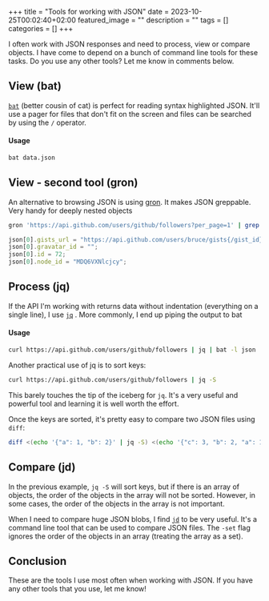 +++
title =  "Tools for working with JSON"
date = 2023-10-25T00:02:40+02:00
featured_image = ""
description = ""
tags = []
categories = []
+++

I often work with JSON responses and need to process, view or compare objects. I have come to depend on a bunch of command line tools for these tasks. Do you use any other tools? Let me know in comments below.

## View (bat)

[`bat`](https://github.com/sharkdp/bat) (better cousin of cat) is perfect for reading syntax highlighted JSON. It'll use a pager for files that don't fit on the screen and files can be searched by using the `/` operator.

#### Usage

```bash
bat data.json
```

## View - second tool (gron)

An alternative to browsing JSON is using [gron](https://github.com/tomnomnom/gron). It makes JSON greppable. Very handy for deeply nested objects

```bash
gron 'https://api.github.com/users/github/followers?per_page=1' | grep id
```

```javascript
json[0].gists_url = "https://api.github.com/users/bruce/gists{/gist_id}";
json[0].gravatar_id = "";
json[0].id = 72;
json[0].node_id = "MDQ6VXNlcjcy";
```

## Process (jq)

If the API I'm working with returns data without indentation (everything on a single line), I use [`jq`](https://stedolan.github.io/jq/) . More commonly, I end up piping the output to bat

#### Usage

```bash
curl https://api.github.com/users/github/followers | jq | bat -l json
```

Another practical use of jq is to sort keys:

```bash
curl https://api.github.com/users/github/followers | jq -S
```

This barely touches the tip of the iceberg for `jq`. It's a very useful and powerful tool and learning it is well worth the effort.

Once the keys are sorted, it's pretty easy to compare two JSON files using `diff`:

```bash
diff <(echo '{"a": 1, "b": 2}' | jq -S) <(echo '{"c": 3, "b": 2, "a": 1}' | jq -S)
```

## Compare (jd)

In the previous example, `jq -S` will sort keys, but if there is an array of objects, the order of the objects in the array will not be sorted.  However, in some cases, the order of the objects in the array is not important.

When I need to compare huge JSON blobs, I find [`jd`](https://github.com/josephburnett/jd) to be very useful. It's a command line tool that can be used to compare JSON files. The `-set` flag ignores the order of the objects in an array (treating the array as a set).

## Conclusion

These are the tools I use most often when working with JSON. If you have any other tools that you use, let me know!
